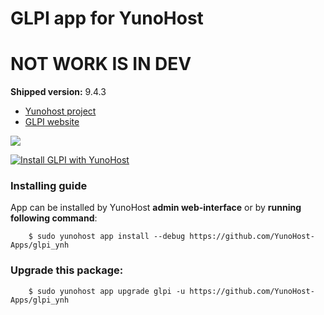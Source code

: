 # GLPI app for YunoHost

# NOT WORK IS IN DEV

**Shipped version:** 9.4.3

- [Yunohost project](https://yunohost.org)
- [GLPI website](https://glpi-project.org/)

![](https://glpi-project.org/wp-content/uploads/2017/03/logo-glpi-bleu-1.png)


[![Install GLPI with YunoHost](https://install-app.yunohost.org/install-with-yunohost.png)](https://install-app.yunohost.org/?app=glpi)

### Installing guide

 App can be installed by YunoHost **admin web-interface** or by **running following command**:

        $ sudo yunohost app install --debug https://github.com/YunoHost-Apps/glpi_ynh

 
### Upgrade this package:

        $ sudo yunohost app upgrade glpi -u https://github.com/YunoHost-Apps/glpi_ynh
